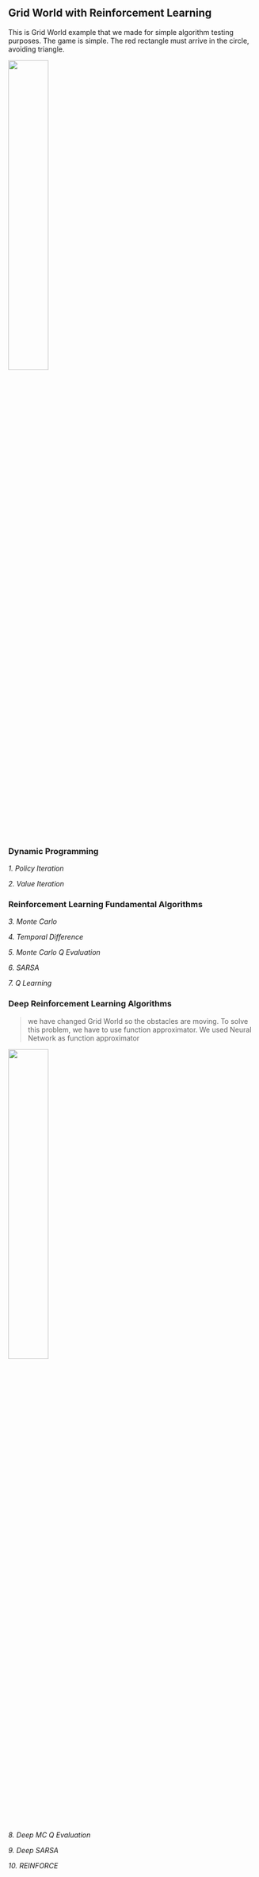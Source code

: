 ## Grid World with Reinforcement Learning 
This is Grid World example that we made for simple algorithm testing purposes.
The game is simple. The red rectangle must arrive in the circle, avoiding triangle.

<p align="left"><img width="40%" src="./gridworld.png" /></p>



### Dynamic Programming
*1. Policy Iteration*

*2. Value Iteration*
    


### Reinforcement Learning Fundamental Algorithms
*3. Monte Carlo*

*4. Temporal Difference*

*5. Monte Carlo Q Evaluation*

*6. SARSA*

*7. Q Learning*



### Deep Reinforcement Learning Algorithms
>we have changed Grid World so the obstacles are moving. To solve this problem, we have to use function approximator. 
We used Neural Network as function approximator

<p align="left"><img width="40%" src="./gridworld_changing.png" /></p>



*8. Deep MC Q Evaluation*

*9. Deep SARSA*

*10. REINFORCE*
    
    
